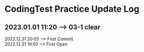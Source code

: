 # CodingTest Practice Update Log

2023.01.01  11:20   --> 03-1 clear  
---------------------------------------
2022.12.31  20:05   --> First Commit  
2022.12.31  19:50   --> First Open